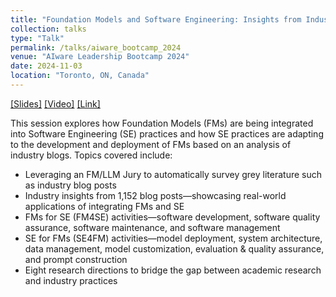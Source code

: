 ```yaml
---
title: "Foundation Models and Software Engineering: Insights from Industry Blogs"
collection: talks
type: "Talk"
permalink: /talks/aiware_bootcamp_2024
venue: "AIware Leadership Bootcamp 2024"
date: 2024-11-03
location: "Toronto, ON, Canada"
---
```


[[Slides]](https://www.aiwarebootcamp.io/slides/2024_aiwarebootcamp_li_foundation_models_and_software_engineering.pdf) [[Video]](https://www.youtube.com/watch?v=gVwr3Q8YdXg) [[Link]](https://www.aiwarebootcamp.io/)

This session explores how Foundation Models (FMs) are being integrated into Software Engineering (SE) practices and how SE practices are adapting to the development and deployment of FMs based on an analysis of industry blogs. Topics covered include:

- Leveraging an FM/LLM Jury to automatically survey grey literature such as industry blog posts
- Industry insights from 1,152 blog posts—showcasing real-world applications of integrating FMs and SE
- FMs for SE (FM4SE) activities—software development, software quality assurance, software maintenance, and software management
- SE for FMs (SE4FM) activities—model deployment, system architecture, data management, model customization, evaluation & quality assurance, and prompt construction
- Eight research directions to bridge the gap between academic research and industry practices
